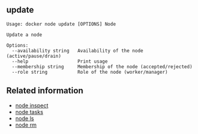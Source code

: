 <!--[metadata]>
+++
title = "node update"
description = "The node update command description and usage"
keywords = ["resources, update, dynamically"]
advisory = "rc"
[menu.main]
parent = "smn_cli"
+++
<![end-metadata]-->

## update

    Usage: docker node update [OPTIONS] Node

    Update a node

    Options:
      --availability string   Availability of the node (active/pause/drain)
      --help                  Print usage
      --membership string     Membership of the node (accepted/rejected)
      --role string           Role of the node (worker/manager)



## Related information

* [node inspect](node_inspect.md)
* [node tasks](node_tasks.md)
* [node ls](node_ls.md)
* [node rm](node_rm.md)
